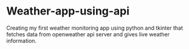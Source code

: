 # Weather-app-using-api
Creating my first weather monitoring app using python and tkinter that fetches data from openweather api  server and gives live weather information.
